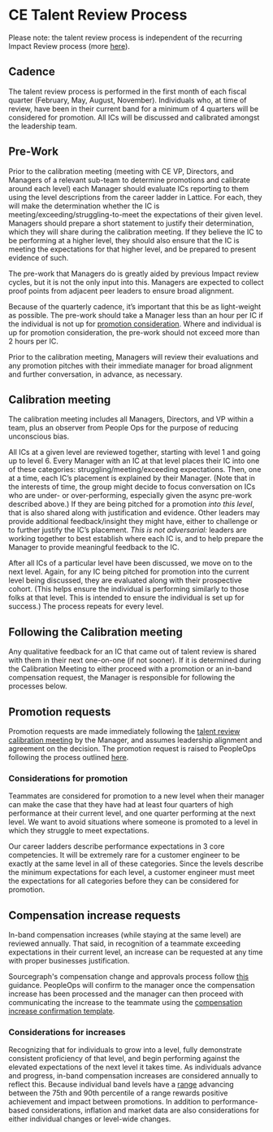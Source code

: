 # CE Talent Review Process

Please note: the talent review process is independent of the recurring Impact Review process (more [here](../../../benefits-pay-perks/pay-expenses/compensation/index.md#commissions-and-bonuses)). 

## Cadence

The talent review process is performed in the first month of each fiscal quarter (February, May, August, November). Individuals who, at time of review, have been in their current band for a minimum of 4 quarters will be considered for promotion. All ICs will be discussed and calibrated amongst the leadership team.

## Pre-Work

Prior to the calibration meeting (meeting with CE VP, Directors, and Managers of a relevant sub-team to determine promotions and calibrate around each level) each Manager should evaluate ICs reporting to them using the level descriptions from the career ladder in Lattice. For each, they will make the determination whether the IC is meeting/exceeding/struggling-to-meet the expectations of their given level. Managers should prepare a short statement to justify their determination, which they will share during the calibration meeting. If they believe the IC to be performing at a higher level, they should also ensure that the IC is meeting the expectations for that higher level, and be prepared to present evidence of such.

The pre-work that Managers do is greatly aided by previous Impact review cycles, but it is not the only input into this. Managers are expected to collect proof points from adjacent peer leaders to ensure broad alignment.

Because of the quarterly cadence, it’s important that this be as light-weight as possible. The pre-work should take a Manager less than an hour per IC if the individual is not up for [promotion consideration](#considerations-for-promotion). Where and individual is up for promotion consideration, the pre-work should not exceed more than 2 hours per IC.

Prior to the calibration meeting, Managers will review their evaluations and any promotion pitches with their immediate manager for broad alignment and further conversation, in advance, as necessary.

## Calibration meeting

The calibration meeting includes all Managers, Directors, and VP within a team, plus an observer from People Ops for the purpose of reducing unconscious bias.

All ICs at a given level are reviewed together, starting with level 1 and going up to level 6. Every Manager with an IC at that level places their IC into one of these categories: struggling/meeting/exceeding expectations. Then, one at a time, each IC’s placement is explained by their Manager. (Note that in the interests of time, the group might decide to focus conversation on ICs who are under- or over-performing, especially given the async pre-work described above.) If they are being pitched for a promotion _into this level_, that is also shared along with justification and evidence. Other leaders may provide additional feedback/insight they might have, either to challenge or to further justify the IC’s placement. _This is not adversarial:_ leaders are working together to best establish where each IC is, and to help prepare the Manager to provide meaningful feedback to the IC.

After all ICs of a particular level have been discussed, we move on to the next level. Again, for any IC being pitched for promotion into the current level being discussed, they are evaluated along with their prospective cohort. (This helps ensure the individual is performing similarly to those folks at that level. This is intended to ensure the individual is set up for success.) The process repeats for every level.

## Following the Calibration meeting

Any qualitative feedback for an IC that came out of talent review is shared with them in their next one-on-one (if not sooner). If it is determined during the Calibration Meeting to either proceed with a promotion or an in-band compensation request, the Manager is responsible for following the processes below.

## Promotion requests

Promotion requests are made immediately following the [talent review calibration meeting](#calibration-meeting) by the Manager, and assumes leadership alignment and agreement on the decision. The promotion request is raised to PeopleOps following the process outlined [here](../../../benefits-pay-perks/pay-expenses/compensation/compensation-change-approvals#compensation-change-approvals).

### Considerations for promotion

Teammates are considered for promotion to a new level when their manager can make the case that they have had at least four quarters of high performance at their current level, and one quarter performing at the next level. We want to avoid situations where someone is promoted to a level in which they struggle to meet expectations.

Our career ladders describe performance expectations in 3 core competencies. It will be extremely rare for a customer engineer to be exactly at the same level in all of these categories. Since the levels describe the minimum expectations for each level, a customer engineer must meet the expectations for all categories before they can be considered for promotion.

## Compensation increase requests

In-band compensation increases (while staying at the same level) are reviewed annually. That said, in recognition of a teammate exceeding expectations in their current level, an increase can be requested at any time with proper businesses justification.

Sourcegraph's compensation change and approvals process follow [this](../../../benefits-pay-perks/pay-expenses/compensation/compensation-change-approvals#compensation-change-approvals) guidance. PeopleOps will confirm to the manager once the compensation increase has been processed and the manager can then proceed with communicating the increase to the teammate using the [compensation increase confirmation template](https://docs.google.com/document/d/1o_jRRe7VYDUERz49lwcJxQQYUaNORkme3GMDaI04Fhw/edit).

### Considerations for increases

Recognizing that for individuals to grow into a level, fully demonstrate consistent proficiency of that level, and begin performing against the elevated expectations of the next level it takes time. As individuals advance and progress, in-band compensation increases are considered annually to reflect  this.  Because individual band levels have a [range](../../../benefits-pay-perks/pay-expenses/compensation#how-bands-are-created) advancing between the 75th and 90th percentile of a range rewards positive achievement and impact between promotions. In addition to performance-based considerations, inflation and market data are also considerations for either individual changes or level-wide changes.
